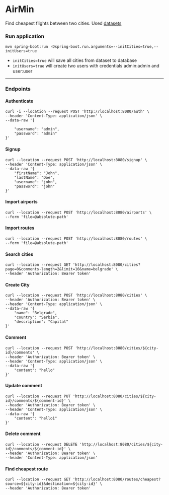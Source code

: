 # AirMin

Find cheapest flights between two cities. Used [datasets](https://openflights.org/data.html) 

### Run application

```
mvn spring-boot:run -Dspring-boot.run.arguments=--initCities=true,--initUsers=true
```

- `initCities=true` will save all cities from dataset to database
- `initUsers=true` will create two users with credentials admin:admin and user:user

----
### Endpoints

#### Authenticate
```
curl -i --location --request POST 'http://localhost:8080/auth' \
--header 'Content-Type: application/json' \
--data-raw '{

    "username": "admin",
    "password": "admin"
}'
```

#### Signup
```
curl --location --request POST 'http://localhost:8080/signup' \
--header 'Content-Type: application/json' \
--data-raw '{
    "firstName": "John",
    "lastName": "Doe",
    "username": "john",
    "password": "john"
}'
```

#### Import airports

```
curl --location --request POST 'http://localhost:8080/airports' \
--form 'file=@absolute-path'
```

#### Import routes

```
curl --location --request POST 'http://localhost:8080/routes' \
--form 'file=@absolute-path'
```

#### Search cities

```
curl --location --request GET 'http://localhost:8080/cities?page=0&comments-length=2&limit=10&name=belgrade' \
--header 'Authorization: Bearer token'
```

#### Create City
```
curl --location --request POST 'http://localhost:8080/cities' \
--header 'Authorization: Bearer token' \
--header 'Content-Type: application/json' \
--data-raw '{
    "name": "Belgrade",
    "country": "Serbia",
    "description": "Capital"
}'
```

#### Comment
```
curl --location --request POST 'http://localhost:8080/cities/${city-id}/comments' \
--header 'Authorization: Bearer token' \
--header 'Content-Type: application/json' \
--data-raw '{
    "content": "hello"
}'
```

#### Update comment
```
curl --location --request PUT 'http://localhost:8080/cities/${city-id}/comments/${comment-id}' \
--header 'Authorization: Bearer token' \
--header 'Content-Type: application/json' \
--data-raw '{
    "content": "hello1"
}'
```

#### Delete comment
```
curl --location --request DELETE 'http://localhost:8080/cities/${city-id}/comments/${comment-id}' \
--header 'Authorization: Bearer token' \
--header 'Content-Type: application/json'
```

#### Find cheapest route
```
curl --location --request GET 'http://localhost:8080/routes/cheapest?source=${city-id}&destination=${city-id}' \
--header 'Authorization: Bearer token'
```